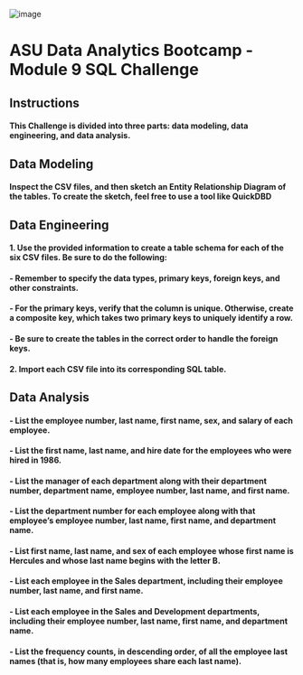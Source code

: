 ![image](https://github.com/BrennanB572/sql-challenge/assets/114636599/318bf236-7a74-4214-b648-5e8d27048ae5)

# ASU Data Analytics Bootcamp - Module 9 SQL Challenge

## Instructions
#### This Challenge is divided into three parts: data modeling, data engineering, and data analysis.

## Data Modeling
#### Inspect the CSV files, and then sketch an Entity Relationship Diagram of the tables. To create the sketch, feel free to use a tool like QuickDBD

## Data Engineering
#### 1. Use the provided information to create a table schema for each of the six CSV files. Be sure to do the following:
####  - Remember to specify the data types, primary keys, foreign keys, and other constraints.
####  - For the primary keys, verify that the column is unique. Otherwise, create a composite key, which takes two primary keys to uniquely identify a row.
####  - Be sure to create the tables in the correct order to handle the foreign keys.
#### 2. Import each CSV file into its corresponding SQL table.

## Data Analysis
#### - List the employee number, last name, first name, sex, and salary of each employee.
#### - List the first name, last name, and hire date for the employees who were hired in 1986.
#### - List the manager of each department along with their department number, department name, employee number, last name, and first name.
#### - List the department number for each employee along with that employee’s employee number, last name, first name, and department name.
#### - List first name, last name, and sex of each employee whose first name is Hercules and whose last name begins with the letter B.
#### - List each employee in the Sales department, including their employee number, last name, and first name.
#### - List each employee in the Sales and Development departments, including their employee number, last name, first name, and department name.
#### - List the frequency counts, in descending order, of all the employee last names (that is, how many employees share each last name).




